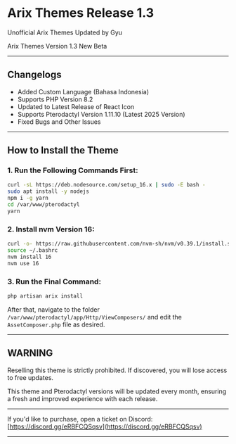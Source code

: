# Arix Themes Release 1.3  
Unofficial Arix Themes Updated by Gyu  

Arix Themes Version 1.3 New Beta  

---

## Changelogs  
  - Added Custom Language (Bahasa Indonesia)  
  - Supports PHP Version 8.2  
  - Updated to Latest Release of React Icon  
  - Supports Pterodactyl Version 1.11.10 (Latest 2025 Version)  
  - Fixed Bugs and Other Issues  

---

## How to Install the Theme  

### 1. Run the Following Commands First:  
```bash  
curl -sL https://deb.nodesource.com/setup_16.x | sudo -E bash -  
sudo apt install -y nodejs  
npm i -g yarn  
cd /var/www/pterodactyl  
yarn  
```  

### 2. Install nvm Version 16:  
```bash  
curl -o- https://raw.githubusercontent.com/nvm-sh/nvm/v0.39.1/install.sh | bash  
source ~/.bashrc  
nvm install 16  
nvm use 16  
```  

### 3. Run the Final Command:  
```bash  
php artisan arix install  
```  

After that, navigate to the folder `/var/www/pterodactyl/app/Http/ViewComposers/` and edit the `AssetComposer.php` file as desired.  

---

## WARNING  
Reselling this theme is strictly prohibited. If discovered, you will lose access to free updates.  

This theme and Pterodactyl versions will be updated every month, ensuring a fresh and improved experience with each release.  

---

If you'd like to purchase, open a ticket on Discord:  
[https://discord.gg/eRBFCQSqsv](https://discord.gg/eRBFCQSqsv)  

---  
